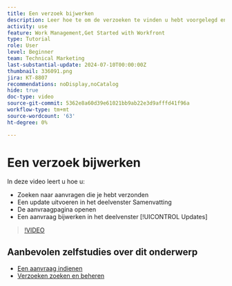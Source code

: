 ```yaml
---
title: Een verzoek bijwerken
description: Leer hoe te om de verzoeken te vinden u hebt voorgelegd en een update over die verzoeken in  [!DNL  Workfront].
activity: use
feature: Work Management,Get Started with Workfront
type: Tutorial
role: User
level: Beginner
team: Technical Marketing
last-substantial-update: 2024-07-10T00:00:00Z
thumbnail: 336091.png
jira: KT-8807
recommendations: noDisplay,noCatalog
hide: true
doc-type: video
source-git-commit: 5362e8a60d39e61021bb9ab22e3d9afffd41f96a
workflow-type: tm+mt
source-wordcount: '63'
ht-degree: 0%

---
```


# Een verzoek bijwerken

In deze video leert u hoe u:

* Zoeken naar aanvragen die je hebt verzonden
* Een update uitvoeren in het deelvenster Samenvatting
* De aanvraagpagina openen
* Een aanvraag bijwerken in het deelvenster [!UICONTROL Updates]

>[!VIDEO](https://video.tv.adobe.com/v/336091/?quality=12&learn=on)

## Aanbevolen zelfstudies over dit onderwerp

* [Een aanvraag indienen](/help/manage-work/issues-requests/make-a-request.md)
* [Verzoeken zoeken en beheren](/help/manage-work/issues-requests/find-requests.md)
